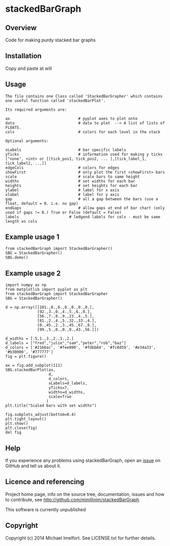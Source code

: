 # stackedBarGraph

## Overview

Code for making purdy stacked bar graphs

## Installation

Copy and paste at will

## Usage

	The file contains one Class called 'StackedBarGrapher' which contains
	one useful function called 'stackedBarPlot'.

	Its required arguments are:

    ax                              # pyplot axes to plot onto
    data                            # data to plot  --> A list of lists of FLOATS.
    cols                            # colors for each level in the stack

    Optional arguments:

    xLabels                     	# bar specific labels
    yTicks                        	# information used for making y ticks ["none", <int> or [[tick_pos1, tick_pos2, ... ],[tick_label_1, tick_label2, ...]]
    edgeCols                      	# colors for edges
    showFirst                       # only plot the first <showFirst> bars
    scale                        	# scale bars to same height
    widths                        	# set widths for each bar
    heights                       	# set heights for each bar
    ylabel                          # label for x axis
    xlabel                          # label for y axis
    gap                             # all a gap between the bars (use a float, default = 0. i.e. no gap)
    endGaps                         # allow gaps at end of bar chart (only used if gaps != 0.) True or False (default = False)
    labels					    # ledgend labels for cols - must be same length as cols

## Example usage 1

	from stackedBarGraph import StackedBarGrapher()
    SBG = StackedBarGrapher()
    SBG.demo()

## Example usage 2

    import numpy as np
    from matplotlib import pyplot as plt
    from stackedBarGraph import StackedBarGrapher
    SBG = StackedBarGrapher()

    d = np.array([[101.,0.,0.,0.,0.,0.,0.],
                  [92.,3.,0.,4.,5.,6.,0.],
                  [56.,7.,8.,9.,23.,4.,5.],
                  [81.,2.,4.,5.,32.,33.,4.],
                  [0.,45.,2.,3.,45.,67.,8.],
                  [99.,5.,0.,0.,0.,43.,56.]])

    d_widths = [.5,1.,3.,2.,1.,2.]
    d_labels = ["fred","julie","sam","peter","rob","baz"]
    d_colors = ['#2166ac', '#fee090', '#fdbb84', '#fc8d59', '#e34a33', '#b30000', '#777777']
    fig = plt.figure()

    ax = fig.add_subplot(111)
    SBG.stackedBarPlot(ax,
                       d,
                       d_colors,
                       xLabels=d_labels,
                       yTicks=7,
                       widths=d_widths,
                       scale=True
                      )
    plt.title("Scaled bars with set widths")

    fig.subplots_adjust(bottom=0.4)
    plt.tight_layout()
    plt.show()
    plt.close(fig)
    del fig

## Help

If you experience any problems using stackedBarGraph, open an [issue](https://github.com/minillinim/stackedBarGraph/issues) on GitHub and tell us about it.

## Licence and referencing

Project home page, info on the source tree, documentation, issues and how to contribute, see http://github.com/minillinim/stackedBarGraph

This software is currently unpublished

## Copyright

Copyright (c) 2014 Michael Imelfort. See LICENSE.txt for further details.

